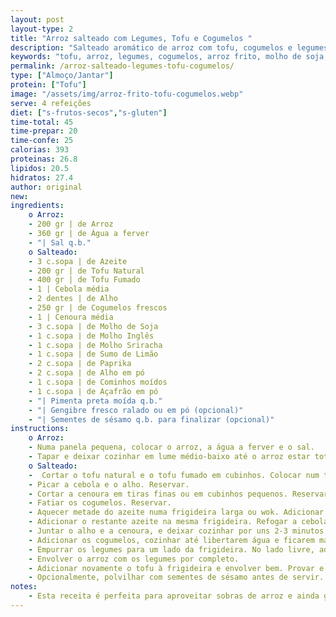 ```yaml
---
layout: post
layout-type: 2
title: "Arroz salteado com Legumes, Tofu e Cogumelos "
description: "Salteado aromático de arroz com tofu, cogumelos e legumes"
keywords: "tofu, arroz, legumes, cogumelos, arroz frito, molho de soja, salteado, vegan, saudável, asiático"
permalink: /arroz-salteado-legumes-tofu-cogumelos/
type: ["Almoço/Jantar"]
protein: ["Tofu"]
image: "/assets/img/arroz-frito-tofu-cogumelos.webp"
serve: 4 refeições
diet: ["s-frutos-secos","s-gluten"]
time-total: 45
time-prepar: 20
time-confe: 25
calorias: 393
proteinas: 26.8
lipidos: 20.5
hidratos: 27.4
author: original
new:
ingredients:
    o Arroz:
    - 200 gr | de Arroz
    - 360 gr | de Água a ferver
    - "| Sal q.b."
    o Salteado:
    - 3 c.sopa | de Azeite
    - 200 gr | de Tofu Natural
    - 400 gr | de Tofu Fumado
    - 1 | Cebola média
    - 2 dentes | de Alho
    - 250 gr | de Cogumelos frescos
    - 1 | Cenoura média
    - 3 c.sopa | de Molho de Soja
    - 1 c.sopa | de Molho Inglês
    - 1 c.sopa | de Molho Sriracha
    - 1 c.sopa | de Sumo de Limão
    - 2 c.sopa | de Paprika
    - 2 c.sopa | de Alho em pó
    - 1 c.sopa | de Cominhos moídos
    - 1 c.sopa | de Açafrão em pó
    - "| Pimenta preta moída q.b."
    - "| Gengibre fresco ralado ou em pó (opcional)"
    - "| Sementes de sésamo q.b. para finalizar (opcional)"
instructions:
    o Arroz:
    - Numa panela pequena, colocar o arroz, a água a ferver e o sal.
    - Tapar e deixar cozinhar em lume médio-baixo até o arroz estar totalmente cozido mas soltinho, sem estar demasiado mole. Reservar.
    o Salteado:
    -  Cortar o tofu natural e o tofu fumado em cubinhos. Colocar num tupperware e temperar com o molho de soja, molho inglês, molho sriracha e sumo de limão. Misturar bem, tapar e reservar para marinar.
    - Picar a cebola e o alho. Reservar.
    - Cortar a cenoura em tiras finas ou em cubinhos pequenos. Reservar.
    - Fatiar os cogumelos. Reservar.
    - Aquecer metade do azeite numa frigideira larga ou wok. Adicionar o tofu marinado e dourar bem de todos os lados, mexendo ocasionalmente. Quando estiver bem dourado, retirar da frigideira e reservar no mesmo tupperware.
    - Adicionar o restante azeite na mesma frigideira. Refogar a cebola até ficar translúcida.
    - Juntar o alho e a cenoura, e deixar cozinhar por uns 2-3 minutos.
    - Adicionar os cogumelos, cozinhar até libertarem água e ficarem macios.
    - Empurrar os legumes para um lado da frigideira. No lado livre, adicionar o arroz cozido e temperar o arroz com paprika, alho em pó, cominhos, açafrão, pimenta preta e gengibre a gosto. Fritar ligeiramente o arroz, mexendo de vez em quando para ganhar cor. Ir misturando levemente os legumes à medida que o arroz frita.
    - Envolver o arroz com os legumes por completo.
    - Adicionar novamente o tofu à frigideira e envolver bem. Provar e ajustar os temperos, se necessário. 
    - Opcionalmente, polvilhar com sementes de sésamo antes de servir.
notes:
    - Esta receita é perfeita para aproveitar sobras de arroz e ainda ganha mais sabor.
---
```


